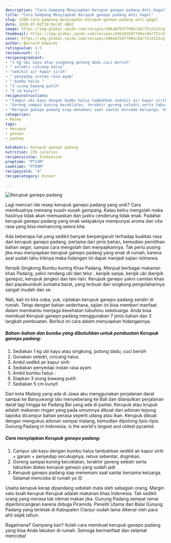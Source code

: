 ```yaml
---
description: "Cara Gampang Menyiapkan Kerupuk ganepo padang Anti Gagal"
title: "Cara Gampang Menyiapkan Kerupuk ganepo padang Anti Gagal"
slug: 3208-cara-gampang-menyiapkan-kerupuk-ganepo-padang-anti-gagal
date: 2020-07-02T19:04:07.486Z
image: https://img-global.cpcdn.com/recipes/e06a835d77d0ec4d/751x532cq70/kerupuk-ganepo-padang-foto-resep-utama.jpg
thumbnail: https://img-global.cpcdn.com/recipes/e06a835d77d0ec4d/751x532cq70/kerupuk-ganepo-padang-foto-resep-utama.jpg
cover: https://img-global.cpcdn.com/recipes/e06a835d77d0ec4d/751x532cq70/kerupuk-ganepo-padang-foto-resep-utama.jpg
author: Bernard Edwards
ratingvalue: 4.5
reviewcount: 11
recipeingredient:
- "1 kg ubi kayu atau singkong potong dadu cuci bersih"
- " seledri cincang halus"
- "sedikit air kapur sirih"
- " penyedap instan rasa ayam"
- " bumbu halus "
- "3 siung bawang putih"
- "5 cm kunyit"
recipeinstructions:
- "Campur ubi kayu dengan bumbu halus tambahkan sedikit air kapur sirih + garam + penyedap secukupnya, rebus sebentar, dnginkan."
- "Goreng sampai kuning kecoklatan, terakhir goreng seledri serta taburkan diatas kerupuk ganepo yang sudah jadi"
- "Kerupuk ganepo padang siap menemani saat santai bersama keluarga. Selamat mencoba di rumah ya 😊"
categories:
- Resep
tags:
- kerupuk
- ganepo
- padang

katakunci: kerupuk ganepo padang 
nutrition: 276 calories
recipecuisine: Indonesian
preptime: "PT23M"
cooktime: "PT59M"
recipeyield: "4"
recipecategory: Dinner

---
```



![Kerupuk ganepo padang](https://img-global.cpcdn.com/recipes/e06a835d77d0ec4d/751x532cq70/kerupuk-ganepo-padang-foto-resep-utama.jpg)

Lagi mencari ide resep kerupuk ganepo padang yang unik? Cara membuatnya memang susah-susah gampang. Kalau keliru mengolah maka hasilnya tidak akan memuaskan dan justru cenderung tidak enak. Padahal kerupuk ganepo padang yang enak selayaknya mempunyai aroma dan cita rasa yang bisa memancing selera kita.

Ada beberapa hal yang sedikit banyak berpengaruh terhadap kualitas rasa dari kerupuk ganepo padang, pertama dari jenis bahan, kemudian pemilihan bahan segar, sampai cara mengolah dan menyajikannya. Tak perlu pusing jika mau menyiapkan kerupuk ganepo padang yang enak di rumah, karena asal sudah tahu triknya maka hidangan ini dapat menjadi sajian istimewa.

Keripik Singkong Bumbu kuning Khas Padang. Menjual berbagai makanan khas Padang, yakni rendang ubi dan telur , keripik sanjai, keripk ubi (keripik ganepo), kerupuk jengkol dan lain-lain. Kerupuk ganepo yakni camilan khas dari payakumbuh sumatra barat, yang terbuat dari singkong pengolahannya sangat mudah dan se.


Nah, kali ini kita coba, yuk, ciptakan kerupuk ganepo padang sendiri di rumah. Tetap dengan bahan sederhana, sajian ini bisa memberi manfaat dalam membantu menjaga kesehatan tubuhmu sekeluarga. Anda bisa membuat Kerupuk ganepo padang menggunakan 7 jenis bahan dan 3 langkah pembuatan. Berikut ini cara dalam menyiapkan hidangannya.

<!--inarticleads1-->

##### Bahan-bahan dan bumbu yang dibutuhkan untuk pembuatan Kerupuk ganepo padang:

1. Sediakan 1 kg ubi kayu atau singkong, potong dadu, cuci bersih
1. Gunakan  seledri, cincang halus
1. Ambil sedikit air kapur sirih
1. Sediakan  penyedap instan rasa ayam
1. Ambil  bumbu halus :
1. Siapkan 3 siung bawang putih
1. Sediakan 5 cm kunyit


Dari kota Malang yang ada di Jawa aku menggunakan perjalanan darat sampai ke Banyuwangi lalu menyeberang ke Bali dan dilanjutkan perjalanan darat lagi hingga ke Padang Bai yang ada di pantai. Kerupuk atau krupuk adalah makanan ringan yang pada umumnya dibuat dari adonan tepung tapioka dicampur bahan perasa seperti udang atau ikan. Kerupuk dibuat dengan mengukus adonan sampai matang, kemudian dipotong tipis-tipis. Gunung Padang in Indonesia, is the world&#39;s largest and oldest pyramid. 

<!--inarticleads2-->

##### Cara menyiapkan Kerupuk ganepo padang:

1. Campur ubi kayu dengan bumbu halus tambahkan sedikit air kapur sirih + garam + penyedap secukupnya, rebus sebentar, dnginkan.
1. Goreng sampai kuning kecoklatan, terakhir goreng seledri serta taburkan diatas kerupuk ganepo yang sudah jadi
1. Kerupuk ganepo padang siap menemani saat santai bersama keluarga. Selamat mencoba di rumah ya 😊


Usaha kerupuk kerap dipandang sebelah mata oleh sebagian orang. Margin satu buah kerupuk Kerupuk adalah makanan khas Indonesia. Tak sedikit orang yang merasa tak nikmat makan jika. Gunung Padang sempat ramai diperbincangkan karena diduga Piramida. Peneliti Utama dari Balai Gunung Padang yang terletak di Kabupaten Cianjur sudah lama dikenal oleh para ahli sejak tahun. 

Bagaimana? Gampang kan? Itulah cara membuat kerupuk ganepo padang yang bisa Anda lakukan di rumah. Semoga bermanfaat dan selamat mencoba!
